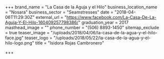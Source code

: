 +++
brand_name = "La Casa de la Aguja y el Hilo"
business_location_name = "Nosara"
business_sector = "Seamstresses"
date = "2018-04-06T11:29:30Z"
external_url = "https://www.facebook.com/La-Casa-De-La-Aguja-Y-El-Hilo-160409257798386/"
graduation_year = 2017
masthead_image = ""
phone_number = "(506) 8893-1450"
sitemap_exclude = true
teaser_image = "/uploads/2018/04/06/la-casa-de-la-agua-y-el-hilo-face.jpg"
teaser_logo = "/uploads/2018/05/22/la-casa-de-la-agua-y-el-hilo-logo.png"
title = "Isidora Rojas Cambronero"

+++
